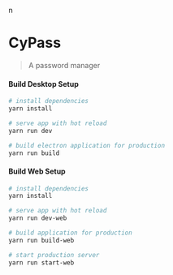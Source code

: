 n
# CyPass

> A password manager

#### Build Desktop Setup

``` bash
# install dependencies
yarn install

# serve app with hot reload
yarn run dev

# build electron application for production
yarn run build

```

#### Build Web Setup

``` bash
# install dependencies
yarn install

# serve app with hot reload
yarn run dev-web

# build application for production
yarn run build-web

# start production server
yarn run start-web
